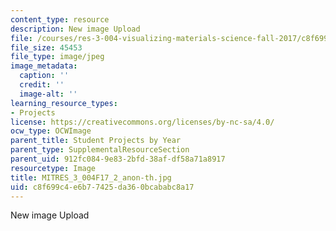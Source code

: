 ```yaml
---
content_type: resource
description: New image Upload
file: /courses/res-3-004-visualizing-materials-science-fall-2017/c8f699c4e6b77425da360bcababc8a17_MITRES_3_004F17_2_anon-th.jpg
file_size: 45453
file_type: image/jpeg
image_metadata:
  caption: ''
  credit: ''
  image-alt: ''
learning_resource_types:
- Projects
license: https://creativecommons.org/licenses/by-nc-sa/4.0/
ocw_type: OCWImage
parent_title: Student Projects by Year
parent_type: SupplementalResourceSection
parent_uid: 912fc084-9e83-2bfd-38af-df58a71a8917
resourcetype: Image
title: MITRES_3_004F17_2_anon-th.jpg
uid: c8f699c4-e6b7-7425-da36-0bcababc8a17
---
```

New image Upload